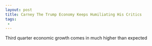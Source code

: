 ```yaml
---
layout: post
title: Carney The Trump Economy Keeps Humiliating His Critics
tags:
 -
---
```

Third quarter economic growth comes in much higher than expected
